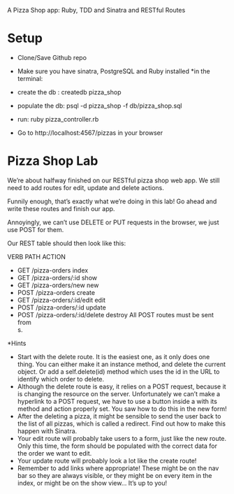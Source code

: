 A Pizza Shop app: Ruby, TDD and Sinatra and RESTful Routes


# Setup

- Clone/Save Github repo

- Make sure you have sinatra, PostgreSQL and Ruby installed
*in the terminal:

- create the db : createdb pizza_shop

- populate the db: psql -d pizza_shop -f db/pizza_shop.sql

- run: ruby pizza_controller.rb

- Go to http://localhost:4567/pizzas in your browser




# Pizza Shop Lab
We’re about halfway finished on our RESTful pizza shop web app. We still need to add routes for edit, update and delete actions.

Funnily enough, that’s exactly what we’re doing in this lab! Go ahead and write these routes and finish our app.

Annoyingly, we can’t use DELETE or PUT requests in the browser, we just use POST for them.

Our REST table should then look like this:

VERB	PATH	ACTION

- GET	/pizza-orders	index
- GET	/pizza-orders/:id	show
- GET	/pizza-orders/new	new
- POST	/pizza-orders	create
- GET	/pizza-orders/:id/edit	edit
- POST	/pizza-orders/:id	update
- POST	/pizza-orders/:id/delete	destroy
All POST routes must be sent from <form>s.

*Hints
- Start with the delete route. It is the easiest one, as it only does one thing. You can either make it an instance method, and delete the current object. Or add a self.delete(id) method which uses the id in the URL to identify which order to delete.
- Although the delete route is easy, it relies on a POST request, because it is changing the resource on the server. Unfortunately we can’t make a hyperlink to a POST request, we have to use a button inside a <form> with its method and action properly set. You saw how to do this in the new form!
- After the deleting a pizza, it might be sensible to send the user back to the list of all pizzas, which is called a redirect. Find out how to make this happen with Sinatra.
- Your edit route will probably take users to a form, just like the new route. Only this time, the form should be populated with the correct data for the order we want to edit.
- Your update route will probably look a lot like the create route!
- Remember to add links where appropriate! These might be on the nav bar so they are always visible, or they might be on every item in the index, or might be on the show view… It’s up to you!
